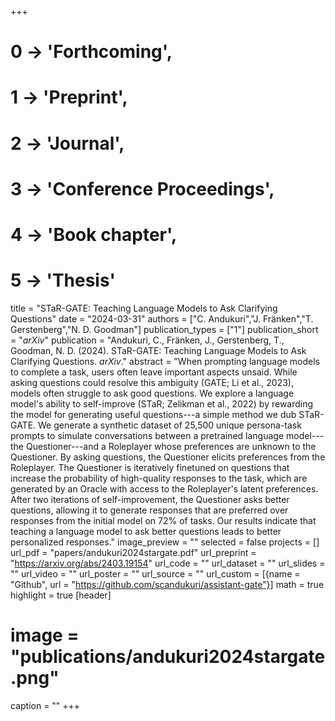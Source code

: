 +++
# 0 -> 'Forthcoming',
# 1 -> 'Preprint',
# 2 -> 'Journal',
# 3 -> 'Conference Proceedings',
# 4 -> 'Book chapter',
# 5 -> 'Thesis'

title = "STaR-GATE: Teaching Language Models to Ask Clarifying Questions"
date = "2024-03-31"
authors = ["C. Andukuri","J. Fränken","T. Gerstenberg","N. D. Goodman"]
publication_types = ["1"]
publication_short = "_arXiv_"
publication = "Andukuri, C., Fränken, J., Gerstenberg, T., Goodman, N. D. (2024). STaR-GATE: Teaching Language Models to Ask Clarifying Questions. _arXiv_."
abstract = "When prompting language models to complete a task, users often leave important aspects unsaid. While asking questions could resolve this ambiguity (GATE; Li et al., 2023), models often struggle to ask good questions. We explore a language model's ability to self-improve (STaR; Zelikman et al., 2022) by rewarding the model for generating useful questions---a simple method we dub STaR-GATE. We generate a synthetic dataset of 25,500 unique persona-task prompts to simulate conversations between a pretrained language model---the Questioner---and a Roleplayer whose preferences are unknown to the Questioner. By asking questions, the Questioner elicits preferences from the Roleplayer. The Questioner is iteratively finetuned on questions that increase the probability of high-quality responses to the task, which are generated by an Oracle with access to the Roleplayer's latent preferences. After two iterations of self-improvement, the Questioner asks better questions, allowing it to generate responses that are preferred over responses from the initial model on 72% of tasks. Our results indicate that teaching a language model to ask better questions leads to better personalized responses."
image_preview = ""
selected = false
projects = []
url_pdf = "papers/andukuri2024stargate.pdf"
url_preprint = "https://arxiv.org/abs/2403.19154"
url_code = ""
url_dataset = ""
url_slides = ""
url_video = ""
url_poster = ""
url_source = ""
url_custom = [{name = "Github", url = "https://github.com/scandukuri/assistant-gate"}]
math = true
highlight = true
[header]
# image = "publications/andukuri2024stargate.png"
caption = ""
+++